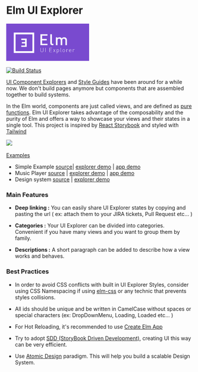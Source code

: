 # Elm UI Explorer

<img src="/explorer-logo.png" height="100" />

[![Build Status](https://travis-ci.org/kalutheo/elm-ui-explorer.svg?branch=master)](https://travis-ci.org/kalutheo/elm-ui-explorer)

[UI Component Explorers](https://blog.hichroma.com/the-crucial-tool-for-modern-frontend-engineers-fb849b06187a) and [Style Guides](http://styleguides.io/) have been around for a while now.
We don't build pages anymore but components that are assembled together to build systems.

In the Elm world, components are just called views, and are defined as [pure functions](https://en.wikipedia.org/wiki/Pure_function).
Elm UI Explorer takes advantage of the composability and the purity of Elm and offers a way to showcase
your views and their states in a single tool.
This project is inspired by [React Storybook](https://storybook.js.org/) and styled with [Tailwind](https://tailwindcss.com/)


<img src="https://kalutheo.github.io/elm-ui-explorer/intro.gif" width="900"/>

[Examples](https://github.com/kalutheo/elm-ui-explorer/tree/master/examples)
- Simple Example [source](https://github.com/kalutheo/elm-ui-explorer/tree/master/examples/simple)| [explorer demo](https://kalutheo.github.io/elm-ui-explorer/examples/simples/explorer.html) | [app demo](https://kalutheo.github.io/elm-ui-explorer/examples/simples/index.html)
- Music Player [source](https://github.com/kalutheo/elm-ui-explorer/tree/master/examples/music-player) | [explorer demo](https://kalutheo.github.io/elm-ui-explorer/examples/music-player/explorer/) | [app demo](https://kalutheo.github.io/elm-ui-explorer/examples/music-player/app/index.html)
- Design system [source](https://github.com/kalutheo/elm-ui-explorer/tree/master/examples/design-system) | [explorer demo](https://kalutheo.github.io/elm-ui-explorer/examples/design-system/explorer/)

### Main Features

- **Deep linking :** You can easily share UI Explorer states by copying and pasting the url ( ex:  attach them to your JIRA tickets, Pull Request etc... )

- **Categories :** Your UI Explorer can be divided into categories. Convenient if you have many views and you want to group them by family.

- **Descriptions :** A short paragraph can be added to describe how a view works and behaves.


### Best Practices

- In order to avoid CSS conflicts with built in UI Explorer Styles, consider using CSS Namespacing if using [elm-css](https://github.com/rtfeldman/elm-css) or any technic that prevents styles collisions.  

- All ids should be unique and be written in CamelCase without spaces or special characters (ex:  DropDownMenu, Loading, Loaded etc... )

- For Hot Reloading, it's recommended to use [Create Elm App](https://github.com/halfzebra/create-elm-app)

- Try to adopt [SDD (StoryBook Driven Development)](https://medium.com/nulogy/storybook-driven-development-a3c517276c07), creating UI this way can be very efficient.

- Use [Atomic Design](http://bradfrost.com/blog/post/atomic-web-design/) paradigm. This will help you build a scalable Design System.
